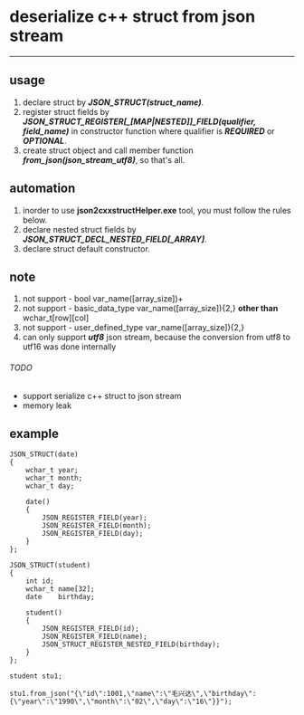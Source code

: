 # deserialize c++ struct from json stream 
---
## usage

1. declare struct by ***JSON_STRUCT(struct_name)***.
2. register struct fields by ***JSON_STRUCT_REGISTER[_[MAP|NESTED]]_FIELD(qualifier, field_name)*** in constructor function where qualifier is ***REQUIRED*** or ***OPTIONAL***.
3. create struct object and call member function ***from_json(json_stream_utf8)***, so that's all.

## automation
1. inorder to use **json2cxxstructHelper.exe** tool, you must follow the rules below.
2. declare nested struct fields by ***JSON_STRUCT_DECL_NESTED_FIELD[_ARRAY]***.
3. declare struct default constructor.

## note
1. not support - bool var_name([array_size])+
2. not support - basic_data_type var_name([array_size]){2,} **other than** wchar_t[row][col]
3. not support - user_defined_type var_name([array_size]){2,}
4. can only support ***utf8*** json stream, because the conversion from utf8 to utf16 was done internally

###### TODO
* support serialize c++ struct to json stream  
* memory leak  

## example
```
JSON_STRUCT(date)
{
	wchar_t year;
	wchar_t month;
	wchar_t day;

	date()
	{
		JSON_REGISTER_FIELD(year);
		JSON_REGISTER_FIELD(month);
		JSON_REGISTER_FIELD(day);
	}
};

JSON_STRUCT(student)
{
	int	id;
	wchar_t name[32];
	date	birthday;

	student()
	{
		JSON_REGISTER_FIELD(id);
		JSON_REGISTER_FIELD(name);
		JSON_STRUCT_REGISTER_NESTED_FIELD(birthday);
	}
};

student stu1;

stu1.from_json("{\"id\":1001,\"name\":\"毛兴达\",\"birthday\":{\"year\":\"1990\",\"month\":\"02\",\"day\":\"16\"}}");
```
